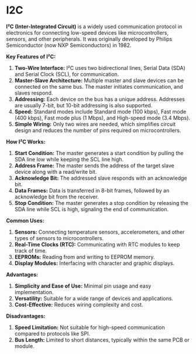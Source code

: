 # I2C
**I²C (Inter-Integrated Circuit)** is a widely used communication protocol in electronics for connecting low-speed devices like microcontrollers, sensors, and other peripherals. It was originally developed by Philips Semiconductor (now NXP Semiconductors) in 1982.

**Key Features of I²C:**
1. **Two-Wire Interface:** I²C uses two bidirectional lines, Serial Data (SDA) and Serial Clock (SCL), for communication.
2. **Master-Slave Architecture:** Multiple master and slave devices can be connected on the same bus. The master initiates communication, and slaves respond.
3. **Addressing:** Each device on the bus has a unique address. Addresses are usually 7-bit, but 10-bit addressing is also supported.
4. **Speed:** Standard modes include Standard mode (100 kbps), Fast mode (400 kbps), Fast mode plus (1 Mbps), and High-speed mode (3.4 Mbps).
5. **Simple Wiring:** Only two wires are needed, which simplifies circuit design and reduces the number of pins required on microcontrollers.

**How I²C Works:**
1. **Start Condition:** The master generates a start condition by pulling the SDA line low while keeping the SCL line high.
2. **Address Frame:** The master sends the address of the target slave device along with a read/write bit.
3. **Acknowledge Bit:** The addressed slave responds with an acknowledge bit.
4. **Data Frames:** Data is transferred in 8-bit frames, followed by an acknowledge bit from the receiver.
5. **Stop Condition:** The master generates a stop condition by releasing the SDA line while SCL is high, signaling the end of communication.

**Common Uses:**
1. **Sensors:** Connecting temperature sensors, accelerometers, and other types of sensors to microcontrollers.
2. **Real-Time Clocks (RTC):** Communicating with RTC modules to keep track of time.
3. **EEPROMs:** Reading from and writing to EEPROM memory.
4. **Display Modules:** Interfacing with character and graphic displays.

**Advantages:**
1. **Simplicity and Ease of Use:** Minimal pin usage and easy implementation.
2. **Versatility:** Suitable for a wide range of devices and applications.
3. **Cost-Effective:** Reduces wiring complexity and cost.
    
**Disadvantages:**
1. **Speed Limitation:** Not suitable for high-speed communication compared to protocols like SPI.
2. **Bus Length:** Limited to short distances, typically within the same PCB or module.
